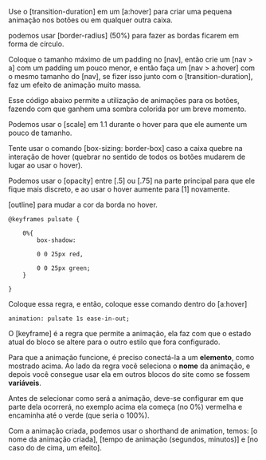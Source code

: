 
Use o [transition-duration] em um [a:hover] para criar uma pequena animação nos botões ou em qualquer outra caixa.

podemos usar [border-radius] (50%) para fazer as bordas ficarem em forma de círculo.

Coloque o tamanho máximo de um padding no [nav], então crie um [nav > a] com um padding um pouco menor, e então faça um [nav > a:hover] com o mesmo tamanho do [nav], se fizer isso junto com o [transition-duration], faz um efeito de animação muito massa.

Esse código abaixo permite a utilização de animações para os botões, fazendo com que ganhem uma sombra colorida por um breve momento.

Podemos usar o [scale] em 1.1 durante o hover para que ele aumente um pouco de tamanho.

Tente usar o comando [box-sizing: border-box] caso a caixa quebre na interação de hover (quebrar no sentido de todos os botões mudarem de lugar ao usar o hover).

Podemos usar o [opacity] entre [.5] ou [.75] na parte principal para que ele fique mais discreto, e ao usar o hover aumente para [1] novamente.

[outline] para mudar a cor da borda no hover.

```pulsate
@keyframes pulsate {

	0%{		
		box-shadow:
		
		0 0 25px red,
		
		0 0 25px green;	
	}

}
```

Coloque essa regra, e então, coloque esse comando dentro do [a:hover]

```animation
animation: pulsate 1s ease-in-out;
```

O [keyframe] é a regra que permite a animação, ela faz com que o estado atual do bloco se altere para o outro estilo que fora configurado.

Para que a animação funcione, é preciso conectá-la a um **elemento**, como mostrado acima. Ao lado da regra você seleciona o **nome** da animação, e depois você consegue usar ela em outros blocos do site como se fossem **variáveis**.

Antes de selecionar como será a animação, deve-se configurar em que parte dela ocorrerá, no exemplo acima ela começa (no 0%) vermelha e encaminha até o verde (que seria o 100%).

Com a animação criada, podemos usar o shorthand de animation, temos: [o nome da animação criada], [tempo de animação (segundos, minutos)]  e [no caso do de cima, um efeito].